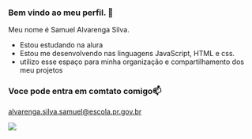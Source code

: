 ### Bem vindo ao meu perfil. 💠

Meu nome é Samuel Alvarenga Silva.

- Estou estudando na alura
- Estou me desenvolvendo nas linguagens JavaScript, HTML e css.
- utilizo esse espaço para minha organização e compartilhamento dos meu projetos

### Voce pode entra em comtato comigo📫

alvarenga.silva.samuel@escola.pr.gov.br


![](https://media.tenor.com/d4sG_BgyH1cAAAAi/maxwell-cat.gif)
